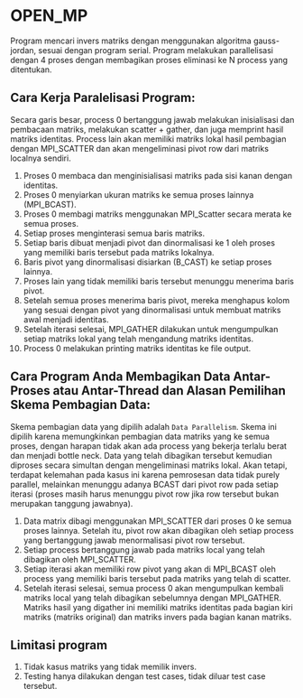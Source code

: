 # OPEN_MP

Program mencari invers matriks dengan menggunakan algoritma gauss-jordan, sesuai dengan program serial. Program melakukan parallelisasi dengan 4 proses dengan membagikan proses eliminasi ke N process yang ditentukan. 

## Cara Kerja Paralelisasi Program:
Secara garis besar, process 0 bertanggung jawab melakukan inisialisasi dan pembacaan matriks, melakukan scatter + gather, dan juga memprint hasil matriks identitas. Process lain akan memiliki matriks lokal hasil pembagian dengan MPI_SCATTER dan akan mengeliminasi pivot row dari matriks localnya sendiri. 

1. Proses 0 membaca dan menginisialisasi matriks pada sisi kanan dengan identitas.
2. Proses 0 menyiarkan ukuran matriks ke semua proses lainnya (MPI_BCAST).
3. Proses 0 membagi matriks menggunakan MPI_Scatter secara merata ke semua proses.
4. Setiap proses menginterasi semua baris matriks.
5. Setiap baris dibuat menjadi pivot dan dinormalisasi ke 1 oleh proses yang memiliki baris tersebut pada matriks lokalnya.
6. Baris pivot yang dinormalisasi disiarkan (B_CAST) ke setiap proses lainnya.
7. Proses lain yang tidak memiliki baris tersebut menunggu menerima baris pivot.
8. Setelah semua proses menerima baris pivot, mereka menghapus kolom yang sesuai dengan pivot yang dinormalisasi untuk membuat matriks awal menjadi identitas.
9. Setelah iterasi selesai, MPI_GATHER dilakukan untuk mengumpulkan setiap matriks lokal yang telah mengandung matriks identitas.
10. Process 0 melakukan printing matriks identitas ke file output.

## Cara Program Anda Membagikan Data Antar-Proses atau Antar-Thread dan Alasan Pemilihan Skema Pembagian Data:

Skema pembagian data yang dipilih adalah `Data Parallelism`. Skema ini dipilih karena memungkinkan pembagian data matriks yang ke semua proses, dengan harapan tidak akan ada process yang bekerja terlalu berat dan menjadi bottle neck. Data yang telah dibagikan tersebut kemudian diproses secara simultan dengan mengeliminasi matriks lokal. Akan tetapi, terdapat kelemahan pada kasus ini karena pemrosesan data tidak purely parallel, melainkan menunggu adanya BCAST dari pivot row pada setiap iterasi (proses masih harus menunggu pivot row jika row tersebut bukan merupakan tanggung jawabnya).

1. Data matrix dibagi menggunakan MPI_SCATTER dari proses 0 ke semua proses lainnya. Setelah itu, pivot row akan dibagikan oleh setiap process yang bertanggung jawab menormalisasi pivot row tersebut.
2. Setiap process bertanggung jawab pada matriks local yang telah dibagikan oleh MPI_SCATTER. 
4. Setiap iterasi akan memiliki row pivot yang akan di MPI_BCAST oleh process yang memiliki baris tersebut pada matriks yang telah di scatter.
3. Setelah iterasi selesai, semua process 0 akan mengumpulkan kembali matriks local yang telah dibagikan sebelumnya dengan MPI_GATHER. Matriks hasil yang digather ini memiliki matriks identitas pada bagian kiri matriks (matriks original) dan matriks invers pada bagian kanan matriks.

## Limitasi program
1. Tidak kasus matriks yang tidak memilik invers.
2. Testing hanya dilakukan dengan test cases, tidak diluar test case tersebut.
